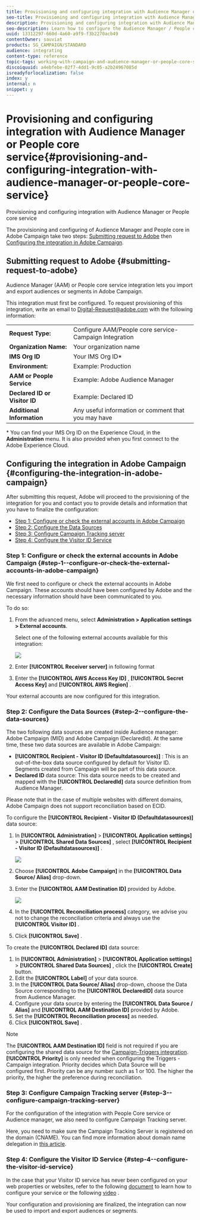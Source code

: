 ```yaml
---
title: Provisioning and configuring integration with Audience Manager or People core service
seo-title: Provisioning and configuring integration with Audience Manager or People core service
description: Provisioning and configuring integration with Audience Manager or People core service
seo-description: Learn how to configure the Audience Manager / People core service integration to start sharing audiences or segments with the different Adobe Experience Cloud solutions. 
uuid: 13312297-660d-4a60-a9f9-f3b2270acb49
contentOwner: sauviat
products: SG_CAMPAIGN/STANDARD
audience: integrating
content-type: reference
topic-tags: working-with-campaign-and-audience-manager-or-people-core-service
discoiquuid: a4ebfebe-02f7-4dd1-9c05-a2b24967085d
isreadyforlocalization: false
index: y
internal: n
snippet: y
---
```


# Provisioning and configuring integration with Audience Manager or People core service{#provisioning-and-configuring-integration-with-audience-manager-or-people-core-service}

Provisioning and configuring integration with Audience Manager or People core service

The provisioning and configuring of Audience Manager and People core in Adobe Campaign take two steps: [Submitting request to Adobe](../../integrating/using/provisioning-and-configuring-integration-with-audience-manager-or-people-core-service.md#submitting-request-to-adobe) then [Configuring the integration in Adobe Campaign](../../integrating/using/provisioning-and-configuring-integration-with-audience-manager-or-people-core-service.md#configuring-the-integration-in-adobe-campaign).

## Submitting request to Adobe {#submitting-request-to-adobe}

Audience Manager (AAM) or People core service integration lets you import and export audiences or segments in Adobe Campaign.

This integration must first be configured. To request provisioning of this integration, write an email to [Digital-Request@adobe.com](mailto:Digital-Request@adobe.com) with the following information:

<table> 
 <tbody> 
  <tr> 
   <td> <strong>Request Type:</strong><br /> </td> 
   <td> Configure AAM/People core service-Campaign Integration </td> 
  </tr> 
  <tr> 
   <td> <strong>Organization Name:</strong><br /> </td> 
   <td> Your organization name </td> 
  </tr> 
  <tr> 
   <td> <strong>IMS Org ID</strong><br /> </td> 
   <td> Your IMS Org ID* </td> 
  </tr> 
  <tr> 
   <td> <strong>Environment:</strong><br /> </td> 
   <td> Example: Production </td> 
  </tr> 
  <tr> 
   <td> <strong>AAM or People Service</strong><br /> </td> 
   <td> Example: Adobe Audience Manager </td> 
  </tr> 
  <tr> 
   <td> <strong>Declared ID or Visitor ID</strong><br /> </td> 
   <td> Example: Declared ID </td> 
  </tr> 
  <tr> 
   <td> <strong>Additional Information</strong><br /> </td> 
   <td> Any useful information or comment that you may have </td> 
  </tr> 
 </tbody> 
</table>

&#42; You can find your IMS Org ID on the Experience Cloud, in the **Administration** menu. It is also provided when you first connect to the Adobe Experience Cloud.

## Configuring the integration in Adobe Campaign {#configuring-the-integration-in-adobe-campaign}

After submitting this request, Adobe will proceed to the provisioning of the integration for you and contact you to provide details and information that you have to finalize the configuration:

* [Step 1: Configure or check the external accounts in Adobe Campaign](../../integrating/using/provisioning-and-configuring-integration-with-audience-manager-or-people-core-service.md#step-1--configure-or-check-the-external-accounts-in-adobe-campaign)
* [Step 2: Configure the Data Sources](../../integrating/using/provisioning-and-configuring-integration-with-audience-manager-or-people-core-service.md#step-2--configure-the-data-sources)
* [Step 3: Configure Campaign Tracking server](../../integrating/using/provisioning-and-configuring-integration-with-audience-manager-or-people-core-service.md#step-3--configure-campaign-tracking-server)
* [Step 4: Configure the Visitor ID Service](../../integrating/using/provisioning-and-configuring-integration-with-audience-manager-or-people-core-service.md#step-4--configure-the-visitor-id-service)

### Step 1: Configure or check the external accounts in Adobe Campaign {#step-1--configure-or-check-the-external-accounts-in-adobe-campaign}

We first need to configure or check the external accounts in Adobe Campaign. These accounts should have been configured by Adobe and the necessary information should have been communicated to you.

To do so:

1. From the advanced menu, select **Administration > Application settings > External accounts**.

   Select one of the following external accounts available for this integration: 

   ![](assets/integration_aam_1.png)

1. Enter **[!UICONTROL Receiver server]** in following format 
1. Enter the **[!UICONTROL AWS Access Key ID]** , **[!UICONTROL Secret Access Key]** and **[!UICONTROL AWS Region]** .

Your external accounts are now configured for this integration.

### Step 2: Configure the Data Sources {#step-2--configure-the-data-sources}

The two following data sources are created inside Audience manager: Adobe Campaign (MID) and Adobe Campaign (DeclaredId). At the same time, these two data sources are available in Adobe Campaign:

* **[!UICONTROL Recipient - Visitor ID (Defaultdatasources)]** : This is an out-of-the-box data source configured by default for Visitor ID. Segments created from Campaign will be part of this data source.
* **Declared ID** data source: This data source needs to be created and mapped with the **[!UICONTROL DeclaredId]** data source definition from Audience Manager.

Please note that in the case of multiple websites with different domains, Adobe Campaign does not support reconciliation based on ECID.

To configure the **[!UICONTROL Recipient - Visitor ID (Defaultdatasources)]** data source:

1. In **[!UICONTROL Administration]** > **[!UICONTROL Application settings]** > **[!UICONTROL Shared Data Sources]** , select **[!UICONTROL Recipient - Visitor ID (Defaultdatasources)]** .

   ![](assets/integration_aam_2.png)

1. Choose **[!UICONTROL Adobe Campaign]** in the **[!UICONTROL Data Source/ Alias]** drop-down.
1. Enter the **[!UICONTROL AAM Destination ID]** provided by Adobe.

   ![](assets/integration_aam_3.png)

1. In the **[!UICONTROL Reconciliation process]** category, we advise you not to change the reconciliation criteria and always use the **[!UICONTROL Visitor ID]** .
1. Click **[!UICONTROL Save]** .

To create the **[!UICONTROL Declared ID]** data source:

1. In **[!UICONTROL Administration]** > **[!UICONTROL Application settings]** > **[!UICONTROL Shared Data Sources]** , click the **[!UICONTROL Create]** button.
1. Edit the **[!UICONTROL Label]** of your data source.
1. In the **[!UICONTROL Data Source/ Alias]** drop-down, choose the Data Source corresponding to the **[!UICONTROL DeclaredID]** data source from Audience Manager. 
1. Configure your data source by entering the **[!UICONTROL Data Source / Alias]** and **[!UICONTROL AAM Destination ID]** provided by Adobe.
1. Set the **[!UICONTROL Reconciliation process]** as needed.
1. Click **[!UICONTROL Save]** .

>[!NOTE]
>
>The **[!UICONTROL AAM Destination ID]** field is not required if you are configuring the shared data source for the [Campaign-Triggers integration](../../integrating/using/configuring-triggers-in-experience-cloud.md). **[!UICONTROL Priority]** is only needed when configuring the Triggers - Campaign integration. Priority decides which Data Source will be configured first. Priority can be any number such as 1 or 100. The higher the priority, the higher the preference during reconciliation.

### Step 3: Configure Campaign Tracking server {#step-3--configure-campaign-tracking-server}

For the configuration of the integration with People Core service or Audience manager, we also need to configure Campaign Tracking server.

Here, you need to make sure the Campaign Tracking Server is registered on the domain (CNAME). You can find more information about domain name delegation in [this article](https://docs.campaign.adobe.com/doc/AC/en/technicalResources/Technotes/AdobeCampaign_Deliverability_Sub_Domain_Delegation.pdf).

### Step 4: Configure the Visitor ID Service {#step-4--configure-the-visitor-id-service}

In the case that your Visitor ID service has never been configured on your web properties or websites, refer to the following [document](https://marketing.adobe.com/resources/help/en_US/mcvid/mcvid-setup-aam-analytics.html) to learn how to configure your service or the following [video](https://helpx.adobe.com/marketing-cloud/how-to/email-marketing.html#step-two) .

Your configuration and provisioning are finalized, the integration can now be used to import and export audiences or segments.
